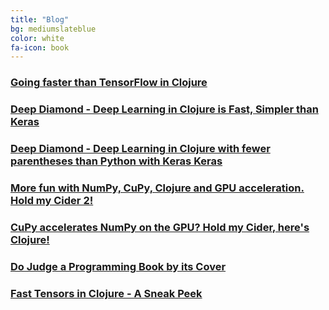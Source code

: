 ```yaml
---
title: "Blog"
bg: mediumslateblue
color: white
fa-icon: book
---
```


### [Going faster than TensorFlow in Clojure](https://dragan.rocks/articles/20/Going-faster-than-TensorFlow-with-Clojure)

### [Deep Diamond - Deep Learning in Clojure is Fast, Simpler than Keras](https://dragan.rocks/articles/20/Deep-Diamond-Deep-Learning-in-Clojure-is-Fast-and-Simpler-than-Keras)

### [Deep Diamond - Deep Learning in Clojure with fewer parentheses than Python with Keras Keras](https://dragan.rocks/articles/20/Deep-Diamond-Deep-Learning-in-Clojure-Fewer-Parentheses-Python-Keras)


### [More fun with NumPy, CuPy, Clojure and GPU acceleration. Hold my Cider 2!](https://dragan.rocks/articles/20/Clojure-Numpy-Cupy-CPU-GPU-2)

### [CuPy accelerates NumPy on the GPU? Hold my Cider, here's Clojure!](https://dragan.rocks/articles/20/Clojure-Numpy-Cupy-CPU-GPU)

### [Do Judge a Programming Book by its Cover](https://dragan.rocks/articles/19/Judge-a-clojure-programming-book-by-its-cover)

### [Fast Tensors in Clojure - A Sneak Peek](https://dragan.rocks/articles/19/Fast-tensors-Clojure-sneak-peek)

